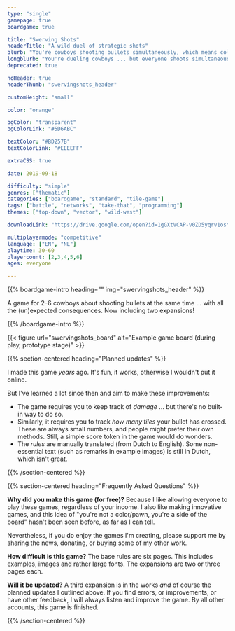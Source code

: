 ```yaml
---
type: "single"
gamepage: true
boardgame: true

title: "Swerving Shots"
headerTitle: "A wild duel of strategic shots"
blurb: "You're cowboys shooting bullets simultaneously, which means collisions might occur, which means you might just shoot yourself."
longblurb: "You're dueling cowboys ... but everyone shoots simultaneously and their bullets must follow the paths you created.<br/><br/>Collisions might occur. And that means you might just shoot yourself."
deprecated: true

noHeader: true
headerThumb: "swervingshots_header" 

customHeight: "small"

color: "orange"

bgColor: "transparent"
bgColorLink: "#5D6ABC"

textColor: "#BD257B"
textColorLink: "#EEEEFF"

extraCSS: true

date: 2019-09-18

difficulty: "simple"
genres: ["thematic"]
categories: ["boardgame", "standard", "tile-game"]
tags: ["battle", "networks", "take-that", "programming"]
themes: ["top-down", "vector", "wild-west"]

downloadLink: "https://drive.google.com/open?id=1gGXtVCAP-v0ZD5yqrv1osYf0QE9SK4WB"

multiplayermode: "competitive"
language: ["EN", "NL"]
playtime: 30-60
playercount: [2,3,4,5,6]
ages: everyone

---
```


{{% boardgame-intro heading="" img="swervingshots_header" %}}

A game for 2&ndash;6 cowboys about shooting bullets at the same time ... with all the (un)expected consequences. Now including two expansions!

{{% /boardgame-intro %}}

<div class="board-image">
	{{< figure url="swervingshots_board" alt="Example game board (during play, prototype stage)" >}}
</div>

{{% section-centered heading="Planned updates" %}}

I made this game _years_ ago. It's fun, it works, otherwise I wouldn't put it online.

But I've learned a lot since then and aim to make these improvements:
- The game requires you to keep track of _damage_ ... but there's no built-in way to do so.
- Similarly, it requires you to track _how many tiles_ your bullet has crossed. These are always small numbers, and people might prefer their own methods. Still, a simple score token in the game would do wonders.
- The _rules_ are manually translated (from Dutch to English). Some non-essential text (such as remarks in example images) is still in Dutch, which isn't great.

{{% /section-centered %}}

{{% section-centered heading="Frequently Asked Questions" %}}

**Why did you make this game (for free)?** Because I like allowing everyone to play these games, regardless of your income. I also like making innovative games, and this idea of "you're not a color/pawn, you're a side of the board" hasn't been seen before, as far as I can tell.

Nevertheless, if you do enjoy the games I'm creating, please support me by sharing the news, donating, or buying some of my other work.

**How difficult is this game?** The base rules are six pages. This includes examples, images and rather large fonts. The expansions are two or three pages each.

**Will it be updated?** A third expansion is in the works _and_ of course the planned updates I outlined above. If you find errors, or improvements, or have other feedback, I will always listen and improve the game. By all other accounts, this game is finished.	

{{% /section-centered %}}